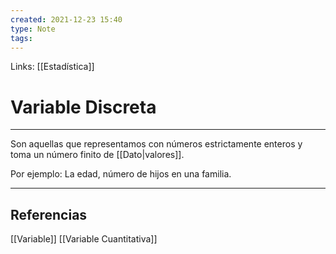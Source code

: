 ```yaml
---
created: 2021-12-23 15:40
type: Note
tags:
---
```


Links: [[Estadística]]

# Variable Discreta
---

Son aquellas que representamos con números estrictamente enteros y toma un número finito de [[Dato|valores]].

Por ejemplo: La edad, número de hijos en una familia.

---

## Referencias
[[Variable]]
[[Variable Cuantitativa]]